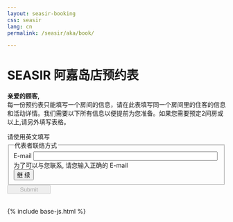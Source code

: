 ```yaml
---
layout: seasir-booking
css: seasir
lang: cn
permalink: /seasir/aka/book/

---
```

<h1>SEASIR 阿嘉岛店预约表</h1>
<p><b>亲爱的顾客,</b><br> 
            每一份预约表只能填写一个房间的信息，请在此表填写同一个房间里的住客的信息和活动详情。我们需要以下所有信息以便提前为您准备。<span class="hl-red">如果您需要预定2间房或以上,请另外填写表格</span>。</p>
<span class="hl-red">请使用英文填写</span><br>
<form action="/postmail/" method="post" novalidate>
<input type="hidden" name="subject" value="Booking For AKA">
<!-- ((( contact -->    
<fieldset name="contact">
  <legend>代表者联络方式</legend>
  <label for="email">E-mail</label>
  <input id="email" size="50" type="email" required="required" autocomplete="on" name="Guest E-mail"><br>
  <span class="hl-red">为了可以与您联系, 请您输入正确的 E-mail</span><br>
  <input id="open-rest" type="button" value="继 续">
</fieldset>
<!-- ))) contact -->   
<div id="rest" style="display:none;">
<!-- ((( guest-information -->    
<fieldset id="guest-information" name="guest-information">
  <legend>基本资讯</legend>
  <label for="name" required="required" autocomplete="on">姓名</label>
  <input type="text" id="name" name="name">
  <span class="comment">(护照上的英文姓名)</span><br>
  <label for="nationality">国家</label>
  <input type="text" id="nationality" name="nationality"><br>
  <label for="mobile">移动電話</label>
  <input type="text" id="mobile" name="mobile" value="(+)"><br>
  <label>入住日期</label>
  <input type="text" class="date-of-trip hasDatepicker" name="check in date" id="dp1493034199314">
  <label class="margin-left">退房日期</label>
  <input type="text" class="date-of-trip hasDatepicker" name="check out date" id="dp1493034199315"><br>
  <label>船到达阿嘉岛日期</label>
  <input type="text" class="date-of-trip hasDatepicker" name="ferry arrival date" id="dp1493034199316">
  <label class="margin-left" for="ferry-arrival-time">时间点</label>
  <input type="text" id="ferry-arrival-time" name="ferry arrival time" value="00:00"><br>
  <label>船离开阿嘉岛日期</label>
  <input type="text" class="date-of-trip hasDatepicker" name="ferry departure date" id="dp1493034199317">
  <label class="margin-left" for="ferry-departure-time">时间点</label>
  <input type="text" id="ferry-departure-time" name="ferry departure time" value="00:00"><br>
  <label for="type-of-room">房间类型</label>
  <select id="type-of-room" name="type of room">
<option value="1F">1楼 和式房(共用卫生间,浴室)</option>
<option value="2F tatami">2楼 和式房 带有卫生间浴室</option>
<option value="2F western">2楼 西式房 带有卫生间浴室</option>
<option value="3F tatami">3楼 和式房 带有卫生间浴室</option>
<option value="3F western">3楼 西式房 带有卫生间浴室</option>
  </select><br>
  <label for="num-of-person-stay" style="width:200px">本间房入住人数</label>
  <select size="1" id="num-of-person-stay" name="num of person stay">
<option value="1">1</option>
<option value="2" selected="selected">2</option>
<option value="3">3</option>
  </select>
</fieldset>
<!-- ))) guest-information -->    
<!-- ((( activity -->    
<fieldset id="activity" name="activity">
  <legend>潜水等活动预约</legend>
  <table class="priceT">
<tr id="addNewType1" style="display:none">
  <td colspan="6"><input type="button" value="Add A Line"></td>
</tr>
  </table>
</fieldset>
<!-- ))) activity -->    
<!-- ((( comment -->    
<fieldset name="comment">
  <legend>其它问题</legend>
  <textarea name="comment" rows="6" cols="110"></textarea>
</fieldset>
<!-- ))) contact -->   
{% include seasir-booking-argument-cn.html %}
</div>
<input type="hidden" id="rtnurl" name="rtnurl" value="{{site.baseurl}}/seasir/book/thx/" />
<input style="width:100px;" type="submit" disabled="true" >
</form>
<br />
{% include base-js.html %}
<script src="{{site.baseurl}}{{site.js.url}}/bookform.js"></script>
<script>
$(function() {
    var GUEST = window.GUEST;
    GUEST.height="身高";
    GUEST.weight="体重";
    GUEST.foot="脚的尺寸（厘米）";
    GUEST.genType1TR = function(){
        /* ((( */
        return '<tr><td><table style="border-collapse:collapse;margin:10px 0;"><tr class="leap-3"><td width="250"><input type="hidden" name="guest-NUM" value="--------------------------------------------------">顾客姓名:<select size="1" name="guest-NUM-gender"><option value="Male">MR.</option><option value="Female">MS.</option></select><input type="text" class="guest-name" name="guest-NUM-name"></td><td colspan="2" width="620">年龄:<input size="1" type="text" name="guest-NUM-age"></td></tr><tr><td>活动类型: <select size="1" name="guest-NUM-activity"><option value="Snorkeling">浮潜</option><option value="intro div">体验潜水</option><option value="leisure-div">休闲潜水</option><option value="ref div">复习潜水</option></select></td><td colspan="2">活动日期:<input type="text" class="date-of-trip" name="guest-NUM-activity-date-1"><input class="add-another-day" type="button" value="新增一天"></td></tr><tr><td>潜水员等级: <select size="1" name="guest-NUM-cert"><option value="None">无潜水证</option><option value="OWD">Open Water Diver</option><option value="AD">Advance Diver</option><option value="RD">Rescue Diver</option><option value="DM">Dive Master</option><option value="INS">Instructor</option></select></td><td>上次潜水时间: <input type="text" class="date-of-trip" name="guest-NUM-last-dive"></td><td>总共潜水次数: <input type="text" name="guest-NUM-total-dive"></td></tr><tr><td rowspan="2">器材租借情况</td><td colspan="2"> 不租借<input type="checkbox" name="guest-NUM-rental" value="no rental"> 浮力控制器(BCD)<input type="checkbox" name="guest-NUM-rental" value="BCD"> 呼吸器(REG)<input type="checkbox" name="guest-NUM-rental" value="REG"> 湿衣(Wetsuite)<input type="checkbox" name="guest-NUM-rental" value="Wetsuite"> 电脑表(Dive Com)<input type="checkbox" name="guest-NUM-rental" value="Dive Com"> 面镜(Mask)<input type="checkbox" name="guest-NUM-rental" value="Mask"> 蛙鞋(Fins)<input type="checkbox" name="guest-NUM-rental" value="Fins"> 套靴(Boots)<input type="checkbox" name="guest-NUM-rental" value="Boots"> 背心(Vest)<input type="checkbox" name="guest-NUM-rental" value="Vest"></td></tr><tr><td colspan="2"> 身高<input type="text" class="width-1" size="1" name="guest-NUM-height">cm &nbsp;&nbsp;&nbsp; 体重<input type="text" class="width-1" size="1" name="guest-NUM-weight">kg &nbsp;&nbsp;&nbsp; 脚长<input type="text" class="width-1" size="1" name="guest-NUM-foot-size">cm</td></tr></table></td></tr>';
        /* ))) */
    };
    GUEST._numInit = 3;
    GUEST.init();
});
</script>

